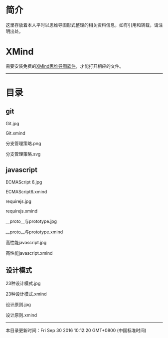 
# 简介

这里存放着本人平时以思维导图形式整理的相关资料信息，如有引用和转载，请注明出处。

# XMind

需要安装免费的[XMind思维导图软件](http://www.xmindchina.net/)，才能打开相应的文件。

----------

# 目录

## git ##

Git.jpg

Git.xmind

分支管理策略.png

分支管理策略.svg

## javascript ##

ECMAScript 6.jpg

ECMAScript6.xmind

requirejs.jpg

requirejs.xmind

__proto__与prototype.jpg

__proto__与prototype.xmind

高性能javascript.jpg

高性能javascript.xmind

## 设计模式 ##

23种设计模式.jpg

23种设计模式.xmind

设计原则.jpg

设计原则.xmind

----------
本目录更新时间：Fri Sep 30 2016 10:12:20 GMT+0800 (中国标准时间)
